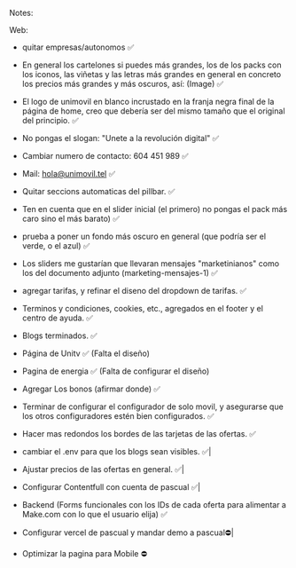 Notes:

Web:
- quitar empresas/autonomos ✅
- En general los cartelones si puedes más grandes, los de los packs con los iconos, las viñetas y las letras más grandes en general en concreto los precios más grandes y más oscuros, así: (Image) ✅
- El logo de unimovil en blanco incrustado en la franja negra final de la página de home, creo que debería ser del mismo tamaño que el original del principio. ✅ 
- No pongas el slogan: "Unete a la revolución digital" ✅
- Cambiar numero de contacto: 604 451 989 ✅
- Mail: hola@unimovil.tel ✅
- Quitar seccions automaticas del pillbar. ✅
- Ten en cuenta que en el slider inicial (el primero) no pongas el pack más caro sino el más barato) ✅
- prueba a poner un fondo más oscuro en general (que podría ser el verde, o el azul) ✅
- Los sliders me gustarían que llevaran mensajes "marketinianos" como los del documento adjunto (marketing-mensajes-1) ✅
- agregar tarifas, y refinar el diseno del dropdown de tarifas. ✅
- Terminos y condiciones, cookies, etc., agregados en el footer y el centro de ayuda. ✅
- Blogs terminados. ✅
- Página de Unitv ✅ (Falta el diseño)
- Pagina de energia ✅ (Falta  de configurar el diseño)
- Agregar Los bonos (afirmar donde) ✅
- Terminar de configurar el configurador de solo movil, y asegurarse que los otros configuradores estén bien configurados. ✅
- Hacer mas redondos los bordes de las tarjetas de las ofertas. ✅
- cambiar el .env para que los blogs sean visibles. ✅|
- Ajustar precios de las ofertas en general. ✅|
- Configurar Contentfull con cuenta de pascual ✅|
- Backend (Forms funcionales con los IDs de cada oferta para alimentar a Make.com con lo que el usuario elija) ✅

- Configurar vercel de pascual y mandar demo a pascual⛔|

- Optimizar la pagina para Mobile ⛔
